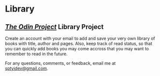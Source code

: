 # Library  
  
## *[The Odin Project](https://www.theodinproject.com/home)* Library Project  
  
Create an account with your email to add and save your very own library of books with title, author and pages. Also, keep track of read status, so that you can quickly add books you may come accross that you may want to remember to read in the future.  
  
For any questions, comments, or feedback, email me at sptyidev@gmail.com.